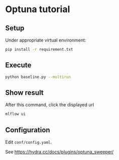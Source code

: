 # Optuna tutorial

## Setup
Under appropriate virtual environment:
```sh
pip install -r requirement.txt
```

## Execute

```sh
python baseline.py --multirun
```

## Show result

  After this command, click the displayed url
  ```sh
  mlflow ui
  ```

## Configuration
Edit `conf/config.yaml`.

See https://hydra.cc/docs/plugins/optuna_sweeper/


